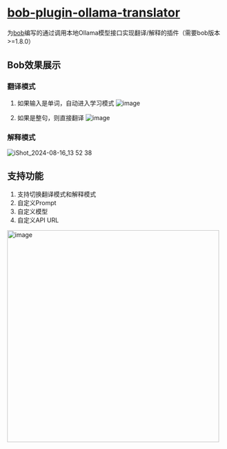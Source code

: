 # **[bob-plugin-ollama-translator](https://github.com/CaicoLeung/bob-plugin-ollama-translator)**

为[bob](https://bobtranslate.com/)编写的通过调用本地Ollama模型接口实现翻译/解释的插件（需要bob版本>=1.8.0）

## Bob效果展示
### 翻译模式
1. 如果输入是单词，自动进入学习模式
  ![image](https://github.com/user-attachments/assets/5b6913e7-3de0-41ad-b218-44101575337a)

2. 如果是整句，则直接翻译
   ![image](https://github.com/user-attachments/assets/3331ae2a-2b60-4204-956d-71c4845d21d1)

### 解释模式
  ![iShot_2024-08-16_13 52 38](https://github.com/user-attachments/assets/9e3cbe64-8657-4bac-a870-47f847736e85)

## 支持功能

1. 支持切换翻译模式和解释模式
2. 自定义Prompt
3. 自定义模型
4. 自定义API URL

<img width="491" alt="image" src="https://github.com/user-attachments/assets/72802e41-dd85-4847-85b7-8eb9aedef765">
